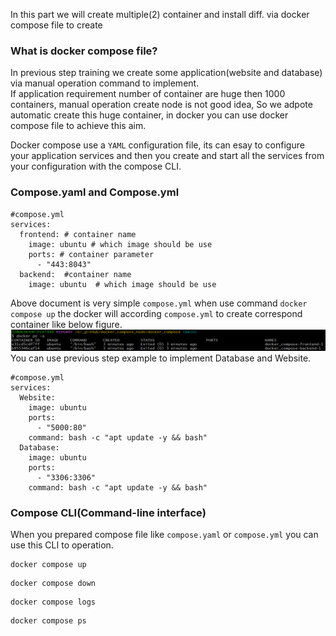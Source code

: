 In this part we will create multiple(2) container and install diff. via docker compose file to create<br>

### What is docker compose file? <br>
In previous step training we create some application(website and database) via manual operation command to implement. <br>
If application requirement number of container are huge then 1000 containers, manual operation create node is not good idea, So we adpote automatic create this huge container, in docker you can use docker compose file to achieve this aim.<br>

Docker compose use a `YAML` configuration file, its can esay to configure your application services and then you create and start all the services from your configuration with the compose CLI.

### Compose.yaml and Compose.yml
```
#compose.yml
services: 
  frontend: # container name
    image: ubuntu # which image should be use
    ports: # container parameter
      - "443:8043"
  backend:  #container name
    image: ubuntu  # which image should be use
```
Above document is very simple `compose.yml` when use command `docker compose up` the docker will according `compose.yml` to create correspond container like below figure.
![after docker composes](./image/after_docker_compose.png)
You can use previous step example to implement Database and Website.
```
#compose.yml
services: 
  Website: 
    image: ubuntu 
    ports: 
      - "5000:80"
    command: bash -c "apt update -y && bash"
  Database:  
    image: ubuntu  
    ports:
      - "3306:3306"
    command: bash -c "apt update -y && bash"
```

### Compose CLI(Command-line interface)
When you prepared compose file like `compose.yaml` or `compose.yml` you can use this CLI to operation.
```
docker compose up
```
```
docker compose down
```
```
docker compose logs
```
```
docker compose ps
```
